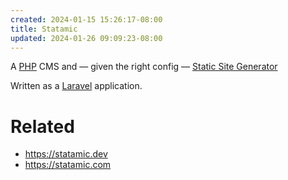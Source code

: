 ```yaml
---
created: 2024-01-15 15:26:17-08:00
title: Statamic
updated: 2024-01-26 09:09:23-08:00
---
```


A [PHP](PHP.md) CMS and — given the right config — [Static Site Generator](Static%20Site%20Generator.md)

Written as a [Laravel](Laravel.md) application.

# Related

* https://statamic.dev
* https://statamic.com
